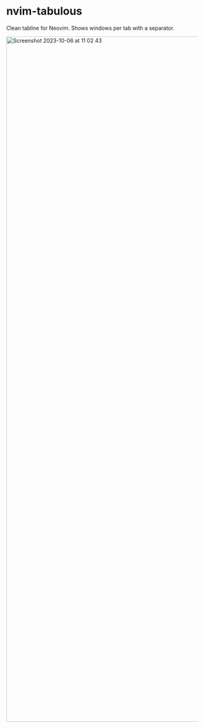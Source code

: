 # nvim-tabulous

Clean tabline for Neovim. Shows windows per tab with a separator.

<img width="1804" alt="Screenshot 2023-10-06 at 11 02 43" src="https://github.com/jryom/nvim-tabulous/assets/2834949/e79f56de-79b8-4871-b97c-d688d7a27021">
